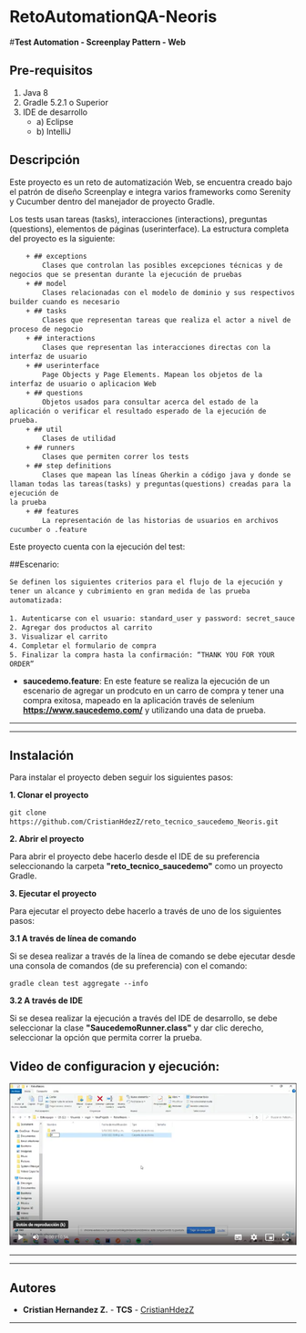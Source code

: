 # RetoAutomationQA-Neoris
#**Test Automation - Screenplay Pattern - Web**

## Pre-requisitos
1. Java 8
2. Gradle 5.2.1 o Superior
3. IDE de desarrollo
	- a) Eclipse 
	- b) IntelliJ

## Descripción

Este proyecto es un reto de automatización Web, se encuentra creado bajo el patrón de diseño Screenplay e integra varios frameworks como Serenity y Cucumber dentro del manejador de proyecto Gradle.

Los tests usan tareas (tasks), interacciones (interactions), preguntas (questions), elementos de páginas (userinterface). La estructura completa del proyecto es la siguiente:
```
    + ## exceptions
        Clases que controlan las posibles excepciones técnicas y de negocios que se presentan durante la ejecución de pruebas
    + ## model
        Clases relacionadas con el modelo de dominio y sus respectivos builder cuando es necesario
    + ## tasks
        Clases que representan tareas que realiza el actor a nivel de proceso de negocio
    + ## interactions
        Clases que representan las interacciones directas con la interfaz de usuario
    + ## userinterface
        Page Objects y Page Elements. Mapean los objetos de la interfaz de usuario o aplicacion Web
    + ## questions
        Objetos usados para consultar acerca del estado de la aplicación o verificar el resultado esperado de la ejecución de prueba.
    + ## util
        Clases de utilidad
    + ## runners
        Clases que permiten correr los tests
    + ## step definitions
        Clases que mapean las líneas Gherkin a código java y donde se llaman todas las tareas(tasks) y preguntas(questions) creadas para la ejecución de 
la prueba
    + ## features
        La representación de las historias de usuarios en archivos cucumber o .feature
```


  
Este proyecto cuenta con la ejecución del test: 
      


  ##Escenario:
   
    Se definen los siguientes criterios para el flujo de la ejecución y tener un alcance y cubrimiento en gran medida de las prueba automatizada:    
    
    1. Autenticarse con el usuario: standard_user y password: secret_sauce
	2. Agregar dos productos al carrito
	3. Visualizar el carrito 
	4. Completar el formulario de compra
	5. Finalizar la compra hasta la confirmación: “THANK YOU FOR YOUR ORDER”
  
    


- **saucedemo.feature**: En este feature se realiza la ejecución de un escenario de agregar un prodcuto en un carro de compra y tener una compra exitosa, mapeado en la aplicación través de selenium   **https://www.saucedemo.com/** y utilizando una data de prueba. 

---
  
---
## Instalación

Para instalar el proyecto deben seguir los siguientes pasos:
  
**1. Clonar el proyecto**

```
git clone https://github.com/CristianHdezZ/reto_tecnico_saucedemo_Neoris.git
```

**2. Abrir el proyecto**
  
Para abrir el proyecto debe hacerlo desde el IDE de su preferencia seleccionando la carpeta **"reto_tecnico_saucedemo"** como un proyecto Gradle. 
  
  
**3. Ejecutar el proyecto** 

Para ejecutar el proyecto debe hacerlo a través de uno de los siguientes pasos: 
  
**3.1 A través de línea de comando**
  
Si se desea realizar a través de la línea de comando se debe ejecutar desde una consola de comandos (de su preferencia) con el comando: 

```
gradle clean test aggregate --info
```
  
**3.2 A través de IDE** 
  
Si se desea realizar la ejecución a través del IDE de desarrollo, se debe seleccionar la clase **"SaucedemoRunner.class"** y dar clic derecho, seleccionar la opción que permita correr la prueba. 



## Video de configuracion y ejecución:

[![Watch the video](img.png)](https://drive.google.com/file/d/1347TEIUA9k8E0DQ2gLVJ9ZzH3-8DP2kt/view?usp=sharing)



---
  
---
## ️Autores
* **Cristian Hernandez Z.** - **TCS** - [CristianHdezZ](https://github.com/CristianHdezZ/)
---

